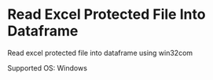 # Read Excel Protected File Into Dataframe

Read excel protected file into dataframe using win32com

Supported OS: Windows
